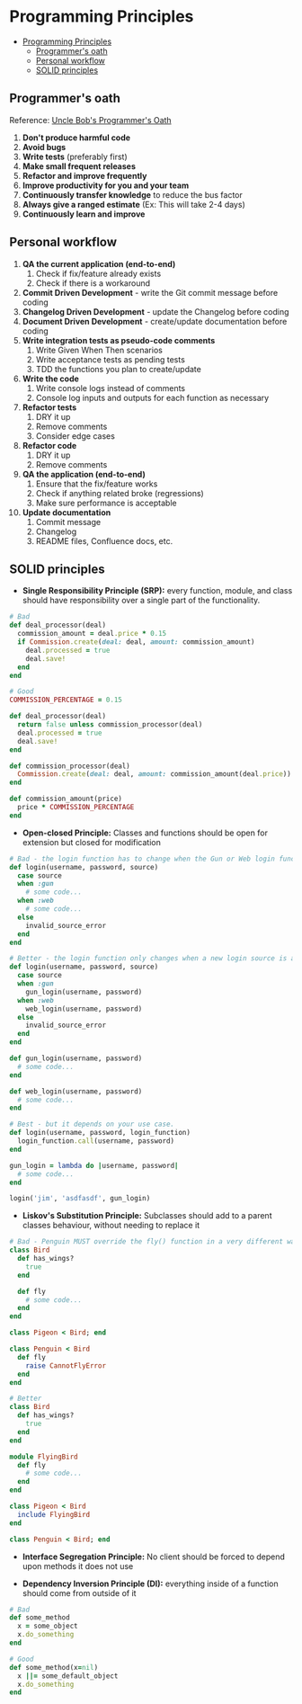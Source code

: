 # Programming Principles 

- [Programming Principles](#programming-principles)
  - [Programmer's oath](#programmers-oath)
  - [Personal workflow](#personal-workflow)
  - [SOLID principles](#solid-principles)

## Programmer's oath

Reference: [Uncle Bob's Programmer's Oath](https://blog.cleancoder.com/uncle-bob/2015/11/18/TheProgrammersOath.html)

1. **Don't produce harmful code**
1. **Avoid bugs**
1. **Write tests** (preferably first)
1. **Make small frequent releases**
1. **Refactor and improve frequently**
1. **Improve productivity for you and your team**
1. **Continuously transfer knowledge** to reduce the bus factor
1. **Always give a ranged estimate** (Ex: This will take 2-4 days)
1. **Continuously learn and improve**

## Personal workflow

1. **QA the current application (end-to-end)**
   1. Check if fix/feature already exists 
   1. Check if there is a workaround
1. **Commit Driven Development** - write the Git commit message before coding
1. **Changelog Driven Development** - update the Changelog before coding
1. **Document Driven Development** - create/update documentation before coding
1. **Write integration tests as pseudo-code comments**
   1. Write Given When Then scenarios
   1. Write acceptance tests as pending tests
   1. TDD the functions you plan to create/update 
1. **Write the code**
   1. Write console logs instead of comments
   1. Console log inputs and outputs for each function as necessary
1. **Refactor tests**
   1. DRY it up
   1. Remove comments
   1. Consider edge cases
1. **Refactor code**
   1. DRY it up
   1. Remove comments
1. **QA the application (end-to-end)**
   1. Ensure that the fix/feature works 
   1. Check if anything related broke (regressions)
   1. Make sure performance is acceptable
1. **Update documentation**
   1. Commit message
   1. Changelog 
   1. README files, Confluence docs, etc.

## SOLID principles

- **Single Responsibility Principle (SRP):** every function, module, and class should have responsibility over a single part of the functionality.

```ruby
# Bad
def deal_processor(deal)
  commission_amount = deal.price * 0.15
  if Commission.create(deal: deal, amount: commission_amount)
    deal.processed = true
    deal.save!
  end
end

# Good
COMMISSION_PERCENTAGE = 0.15

def deal_processor(deal)
  return false unless commission_processor(deal)
  deal.processed = true
  deal.save!
end

def commission_processor(deal)
  Commission.create(deal: deal, amount: commission_amount(deal.price))
end

def commission_amount(price)
  price * COMMISSION_PERCENTAGE
end
```

- **Open-closed Principle:** Classes and functions should be open for extension but closed for modification

```ruby
# Bad - the login function has to change when the Gun or Web login functionality changes.
def login(username, password, source)
  case source
  when :gun
    # some code...
  when :web
    # some code...
  else
    invalid_source_error
  end
end

# Better - the login function only changes when a new login source is added.
def login(username, password, source)
  case source
  when :gun
    gun_login(username, password)
  when :web
    web_login(username, password)
  else
    invalid_source_error
  end
end

def gun_login(username, password)
  # some code...
end

def web_login(username, password)
  # some code...
end

# Best - but it depends on your use case.
def login(username, password, login_function)
  login_function.call(username, password)
end

gun_login = lambda do |username, password|
  # some code...
end

login('jim', 'asdfasdf', gun_login)
```

- **Liskov's Substitution Principle:** Subclasses should add to a parent classes behaviour, without needing to replace it

```ruby
# Bad - Penguin MUST override the fly() function in a very different way.
class Bird
  def has_wings?
    true
  end

  def fly
    # some code...
  end
end

class Pigeon < Bird; end

class Penguin < Bird
  def fly
    raise CannotFlyError
  end
end

# Better
class Bird
  def has_wings?
    true
  end
end

module FlyingBird
  def fly
    # some code...
  end
end

class Pigeon < Bird
  include FlyingBird
end

class Penguin < Bird; end
```

- **Interface Segregation Principle:** No client should be forced to depend upon methods it does not use

- **Dependency Inversion Principle (DI):** everything inside of a function should come from outside of it

```ruby
# Bad
def some_method
  x = some_object
  x.do_something
end

# Good
def some_method(x=nil)
  x ||= some_default_object
  x.do_something
end
```